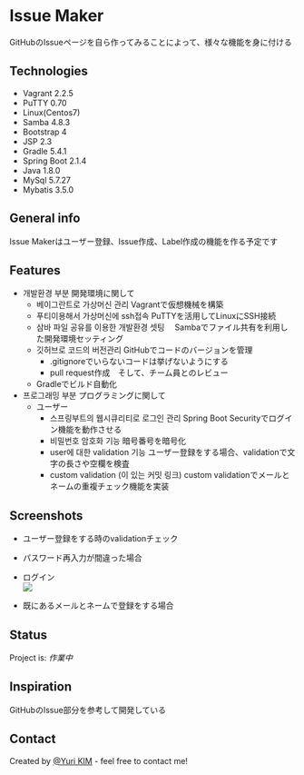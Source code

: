 # Issue Maker
GitHubのIssueページを自ら作ってみることによって、様々な機能を身に付ける


## Technologies
* Vagrant 2.2.5
* PuTTY 0.70
* Linux(Centos7)
* Samba 4.8.3
* Bootstrap 4
* JSP 2.3
* Gradle 5.4.1
* Spring Boot 2.1.4
* Java 1.8.0
* MySql 5.7.27
* Mybatis 3.5.0

## General info
Issue Makerはユーザー登録、Issue作成、Label作成の機能を作る予定です

## Features
* 개발환경 부분 開発環境に関して
  * 베이그란트로 가상머신 관리 Vagrantで仮想機械を構築
  * 푸티이용해서 가상머신에 ssh접속 PuTTYを活用してLinuxにSSH接続
  * 삼바 파일 공유를 이용한 개발환경 셋팅　 Sambaでファイル共有を利用した開発環境セッティング
  * 깃허브로 코드의 버전관리 GitHubでコードのバージョンを管理
    * .gitignoreでいらないコードは挙げないようにする
    * pull request作成　そして、チーム員とのレビュー
  * Gradleでビルド自動化
* 프로그래밍 부분 プログラミングに関して
  * ユーザー
    * 스프링부트의 웹시큐리티로 로그인 관리 Spring Boot Securityでログイン機能を動作させる
    * 비밀번호 암호화 기능   暗号番号を暗号化
    * user에 대한 validation 기능  ユーザー登録をする場合、validationで文字の長さや空欄を検査
    * custom validation (이 있는 커밋 링크)  custom validationでメールとネームの重複チェック機能を実装
  
## Screenshots
* ユーザー登録をする時のvalidationチェック

* パスワード再入力が間違った場合

* ログイン  
![](https://github.com/crane93/YURI/blob/gif-test/gif/signUp_test1.gif)

* 既にあるメールとネームで登録をする場合

## Status
Project is: _作業中_

## Inspiration
GitHubのIssue部分を参考して開発している

## Contact
Created by [@Yuri KIM](https://www.flynerd.pl/) - feel free to contact me!
